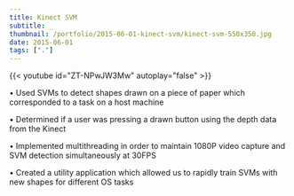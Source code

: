 ```yaml
---
title: Kinect SVM
subtitle: _
thumbnail: /portfolio/2015-06-01-kinect-svm/kinect-svm-550x350.jpg
date: 2015-06-01
tags: ["."]
---
```

{{< youtube id="ZT-NPwJW3Mw" autoplay="false" >}}

•	Used SVMs to detect shapes drawn on a piece of paper which corresponded to a task on a host machine

•	Determined if a user was pressing a drawn button using the depth data from the Kinect

•	Implemented multithreading in order to maintain 1080P video capture and SVM detection simultaneously at 30FPS

•	Created a utility application which allowed us to rapidly train SVMs with new shapes for different OS tasks